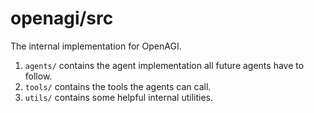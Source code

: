 # openagi/src

The internal implementation for OpenAGI.

1. `agents/` contains the agent implementation all future agents have to follow.
2. `tools/` contains the tools the agents can call.
3. `utils/` contains some helpful internal utilities.
